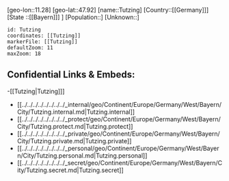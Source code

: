 ﻿---
location: [47.92,11.28]
mapzoom: [7,12] 
mapmarker: city 
type: City
tags:
- geo/City


SpocWebEntityId: 35062
isDeleted: false
confidential: public

---
[geo-lon::11.28]
[geo-lat::47.92]
[name::Tutzing]
[Country::[[Germany]]]
[State ::[[Bayern]]] ]
[Population::]
[Unknown::]


```leaflet
id: Tutzing
coordinates: [[Tutzing]]
markerFile: [[Tutzing]]
defaultZoom: 11 
maxZoom: 18
```


## Confidential Links & Embeds: 
-[[Tutzing|Tutzing]]] 
- [[../../../../../../../../_internal/geo/Continent/Europe/Germany/West/Bayern/City/Tutzing.internal.md|Tutzing.internal]] 
- [[../../../../../../../../_protect/geo/Continent/Europe/Germany/West/Bayern/City/Tutzing.protect.md|Tutzing.protect]] 
- [[../../../../../../../../_private/geo/Continent/Europe/Germany/West/Bayern/City/Tutzing.private.md|Tutzing.private]] 
- [[../../../../../../../../_personal/geo/Continent/Europe/Germany/West/Bayern/City/Tutzing.personal.md|Tutzing.personal]] 
- [[../../../../../../../../_secret/geo/Continent/Europe/Germany/West/Bayern/City/Tutzing.secret.md|Tutzing.secret]] 
